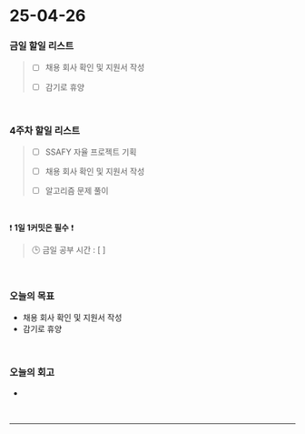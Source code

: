 # 25-04-26

### 금일 할일 리스트
> - [ ] 채용 회사 확인 및 지원서 작성
>
> - [ ] 감기로 휴양

<br/>

### 4주차 할일 리스트

> - [ ] SSAFY 자율 프로젝트 기획
>
> - [ ] 채용 회사 확인 및 지원서 작성
>
> - [ ] 알고리즘 문제 풀이

<br/>

❗ **1일 1커밋은 필수** ❗

> 🕒 금일 공부 시간 : [  ]

<br/>

### 오늘의 목표
- 채용 회사 확인 및 지원서 작성
- 감기로 휴양

<br>

### 오늘의 회고
- 


<br/>

---
